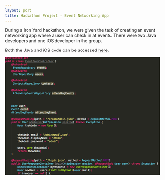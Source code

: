 ```yaml
---
layout: post
title: Hackathon Project - Event Networking App
---
```




During a Iron Yard hackathon, we were given the task of creating an event networking app where a user can check in at events. There were two Java developers and one iOS developer in the group.  

Both the Java and iOS code can be accessed [here](https://github.com/GrumpyCatDevelopmentLLC).

![Java Code](/images/revised-hackathon-json.png)

